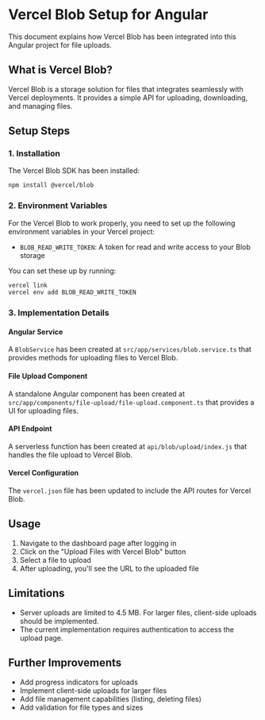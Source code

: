 # Vercel Blob Setup for Angular

This document explains how Vercel Blob has been integrated into this Angular project for file uploads.

## What is Vercel Blob?

Vercel Blob is a storage solution for files that integrates seamlessly with Vercel deployments. It provides a simple API for uploading, downloading, and managing files.

## Setup Steps

### 1. Installation

The Vercel Blob SDK has been installed:

```bash
npm install @vercel/blob
```

### 2. Environment Variables

For the Vercel Blob to work properly, you need to set up the following environment variables in your Vercel project:

- `BLOB_READ_WRITE_TOKEN`: A token for read and write access to your Blob storage

You can set these up by running:

```bash
vercel link
vercel env add BLOB_READ_WRITE_TOKEN
```

### 3. Implementation Details

#### Angular Service

A `BlobService` has been created at `src/app/services/blob.service.ts` that provides methods for uploading files to Vercel Blob.

#### File Upload Component

A standalone Angular component has been created at `src/app/components/file-upload/file-upload.component.ts` that provides a UI for uploading files.

#### API Endpoint

A serverless function has been created at `api/blob/upload/index.js` that handles the file upload to Vercel Blob.

#### Vercel Configuration

The `vercel.json` file has been updated to include the API routes for Vercel Blob.

## Usage

1. Navigate to the dashboard page after logging in
2. Click on the "Upload Files with Vercel Blob" button
3. Select a file to upload
4. After uploading, you'll see the URL to the uploaded file

## Limitations

- Server uploads are limited to 4.5 MB. For larger files, client-side uploads should be implemented.
- The current implementation requires authentication to access the upload page.

## Further Improvements

- Add progress indicators for uploads
- Implement client-side uploads for larger files
- Add file management capabilities (listing, deleting files)
- Add validation for file types and sizes